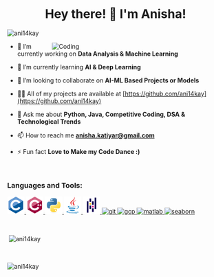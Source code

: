 <h1 align="center">Hey there! 👋 I'm Anisha!</h1>

<p align="left"> <img src="https://komarev.com/ghpvc/?username=ani14kay&label=Profile%20views&color=0e75b6&style=flat" alt="ani14kay" /> 
</p>
<img align="right" alt="Coding" width="400" src="https://cdn.dribbble.com/users/2646423/screenshots/5507196/computer.gif">


- 🔭 I’m currently working on **Data Analysis & Machine Learning**

- 🌱 I’m currently learning **AI & Deep Learning**

- 👯 I’m looking to collaborate on **AI-ML Based Projects or Models**

- 👨‍💻 All of my projects are available at [https://github.com/ani14kay](https://github.com/ani14kay)

- 💬 Ask me about **Python, Java, Competitive Coding, DSA & Technological Trends**

- 📫 How to reach me **anisha.katiyar@gmail.com**

- ⚡ Fun fact **Love to Make my Code Dance :)**
  
<br>
<h3 align="left">Languages and Tools:</h3>
<p align="left"> 
<a href="https://www.cprogramming.com/" target="_blank" rel="noreferrer"> <img src="https://raw.githubusercontent.com/devicons/devicon/master/icons/c/c-original.svg" alt="c" width="40" height="40"/> </a> 
<a href="https://www.w3schools.com/cpp/" target="_blank" rel="noreferrer"> <img src="https://raw.githubusercontent.com/devicons/devicon/master/icons/cplusplus/cplusplus-original.svg" alt="cplusplus" width="40" height="40"/> </a> 
<a href="https://www.python.org" target="_blank" rel="noreferrer"> <img src="https://raw.githubusercontent.com/devicons/devicon/master/icons/python/python-original.svg" alt="python" width="40" height="40"/> </a>
<a href="https://www.java.com" target="_blank" rel="noreferrer"> <img src="https://raw.githubusercontent.com/devicons/devicon/master/icons/java/java-original.svg" alt="java" width="40" height="40"/> </a>
<a href="https://pandas.pydata.org/" target="_blank" rel="noreferrer"> <img src="https://raw.githubusercontent.com/devicons/devicon/2ae2a900d2f041da66e950e4d48052658d850630/icons/pandas/pandas-original.svg" alt="pandas" width="40" height="40"/> </a>
<a href="https://git-scm.com/" target="_blank" rel="noreferrer"> <img src="https://www.vectorlogo.zone/logos/git-scm/git-scm-icon.svg" alt="git" width="40" height="40"/> </a> 
<a href="https://cloud.google.com" target="_blank" rel="noreferrer"> <img src="https://www.vectorlogo.zone/logos/google_cloud/google_cloud-icon.svg" alt="gcp" width="40" height="40"/> </a> 
<a href="https://www.mathworks.com/" target="_blank" rel="noreferrer"> <img src="https://upload.wikimedia.org/wikipedia/commons/2/21/Matlab_Logo.png" alt="matlab" width="40" height="40"/> </a> 
<a href="https://seaborn.pydata.org/" target="_blank" rel="noreferrer"> <img src="https://seaborn.pydata.org/_images/logo-mark-lightbg.svg" alt="seaborn" width="40" height="40"/> </a> </p>

<p><!img align="left" src="https://github-readme-stats.vercel.app/api/top-langs?username=ani14kay&show_icons=true&locale=en&layout=compact" alt="ani14kay" /></p>
<br>
<p>&nbsp;<img align="center" src="https://github-readme-stats.vercel.app/api?username=ani14kay&show_icons=true&locale=en" alt="ani14kay" /></p>
<br>
<p><img align="center" src="https://github-readme-streak-stats.herokuapp.com/?user=ani14kay&" alt="ani14kay" /></p>
